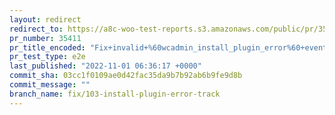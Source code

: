 ```yaml
---
layout: redirect
redirect_to: https://a8c-woo-test-reports.s3.amazonaws.com/public/pr/35411/e2e/index.html
pr_number: 35411
pr_title_encoded: "Fix+invalid+%60wcadmin_install_plugin_error%60+event+props"
pr_test_type: e2e
last_published: "2022-11-01 06:36:17 +0000"
commit_sha: 03cc1f0109ae0d42fac35da9b7b92ab6b9fe9d8b
commit_message: ""
branch_name: fix/103-install-plugin-error-track
---
```

